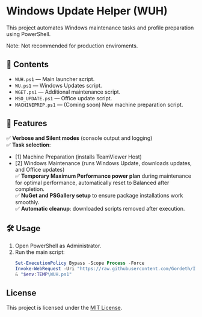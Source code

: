 # Windows Update Helper (WUH)

This project automates Windows maintenance tasks and profile preparation using PowerShell.

Note: Not recommended for production enviroments.

## 📂 Contents

- `WUH.ps1` — Main launcher script.
- `WU.ps1` — Windows Updates script.
- `WGET.ps1` — Additional maintenance script.
- `MSO_UPDATE.ps1` — Office update script.
- `MACHINEPREP.ps1` — (Coming soon) New machine preparation script.

## 🚀 Features

✅ **Verbose and Silent modes** (console output and logging)  
✅ **Task selection**:  
- [1] Machine Preparation (installs TeamViewer Host)
- [2] Windows Maintenance (runs Windows Update, downloads updates, and Office updates)  
✅ **Temporary Maximum Performance power plan** during maintenance for optimal performance, automatically reset to Balanced after completion.  
✅ **NuGet and PSGallery setup** to ensure package installations work smoothly.  
✅ **Automatic cleanup**: downloaded scripts removed after execution.

## 🛠️ Usage

1. Open PowerShell as Administrator.
2. Run the main script:
   ```powershell
   Set-ExecutionPolicy Bypass -Scope Process -Force
   Invoke-WebRequest -Uri "https://raw.githubusercontent.com/Gordeth/IT/main/WUH.ps1" -OutFile "$env:TEMP\WUH.ps1"
   & "$env:TEMP\WUH.ps1"

## License

This project is licensed under the [MIT License](LICENSE).
